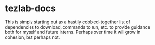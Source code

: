 # tezlab-docs

This is simply starting out as a hastily cobbled-together list of dependencies to download, commands to run, etc. to provide guidance both for myself and future interns. Perhaps over time it will grow in cohesion, but perhaps not.
